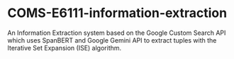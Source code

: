 # COMS-E6111-information-extraction
An Information Extraction system based on the Google Custom Search API which uses SpanBERT and Google Gemini API to extract tuples with the Iterative Set Expansion (ISE) algorithm.
